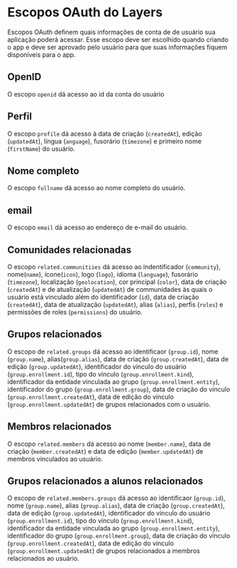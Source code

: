 # Escopos OAuth do Layers

Escopos OAuth definem quais informações de conta de de usuário sua aplicação poderá acessar. Esse escopo deve ser escolhido quando criando o app e deve ser aprovado pelo usuário para que suas informações fiquem disponíveis para o app.

## OpenID

O escopo `openid` dá acesso ao id da conta do usuário 

## Perfil

O escopo `profile` dá acesso à data de criação (`createdAt`), edição (`updatedAt`), língua (`anguage`), fusorário (`timezone`) e primeiro nome (`firstName`) do usuário.

## Nome completo

O escopo `fullname` dá acesso ao nome completo do usuário.

## email

O escopo `email` dá acesso ao endereço de e-mail do usuário.

## Comunidades relacionadas

O escopo `related.communitiies` dá acesso ao indentificador (`community`), nome(`name`), ícone(`icon`), logo (`logo`), idioma (`language`), fusorário (`timezone`), localização (`geolocation`), cor principal (`color`), data de criação (`createdAt`) e de atualização (`updatedAt`) de communidades às quais o usuário está vinculado além do identificador (`id`), data de criação (`createdAt`), data de atualização (`updatedAt`), alias (`alias`), perfis (`roles`) e permissões de roles (`permissions`) do usuário.

## Grupos relacionados

O escopo de `related.groups` dá acesso ao identificaor (`group.id`), nome (`group.name`), alias(`group.alias`), data de criação (`group.createdAt`), data de edição (`group.updatedAt`), identificador do vínculo do usuário (`group.enrollment.id`), tipo do vínculo (`group.enrollment.kind`), identificador da entidade vinculada ao grupo (`group.enrollment.entity`), identificador do grupo (`group.enrollment.group`), data de criação do vínculo (`group.enrollment.createdAt`), data de edição do vínculo (`group.enrollment.updatedAt`) de grupos relacionados com o usuário.

## Membros relacionados

O escopo `related.members` dá acesso ao nome (`member.name`), data de criação (`member.createdAt`) e data de edição (`member.updatedAt`) de membros vinculados ao usuário.

## Grupos relacionados a alunos relacionados

O escopo de `related.members.groups` dá acesso ao identificaor (`group.id`), nome (`group.name`), alias (`group.alias`), data de criação (`group.createdAt`), data de edição (`group.updatedAt`), identificador do vínculo do usuário (`group.enrollment.id`), tipo do vínculo (`group.enrollment.kind`), identificador da entidade vinculada ao grupo (`group.enrollment.entity`), identificador do grupo (`group.enrollment.group`), data de criação do vínculo (`group.enrollment.createdAt`), data de edição do vínculo (`group.enrollment.updatedAt`) de grupos relacionados a membros relacionados ao usuário.